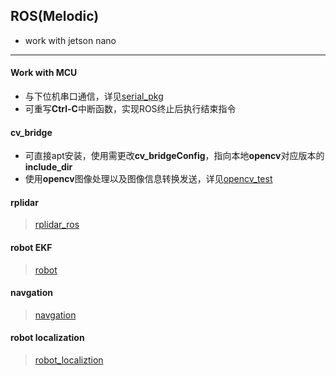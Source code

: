 ## ROS(Melodic)
* work with jetson nano
***
#### Work with MCU
* 与下位机串口通信，详见[serial_pkg]()
* 可重写**Ctrl-C**中断函数，实现ROS终止后执行结束指令
#### cv_bridge
* 可直接apt安装，使用需更改**cv_bridgeConfig**，指向本地**opencv**对应版本的**include_dir**
* 使用**opencv**图像处理以及图像信息转换发送，详见[opencv_test]()
#### rplidar
> [rplidar_ros](#github)
#### robot EKF
> [robot]()
#### navgation
> [navgation]()
#### robot localization
> [robot_localiztion]()